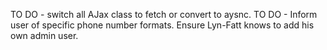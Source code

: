 TO DO - switch all AJax class to fetch or convert to aysnc.
TO DO - Inform user of specific phone number formats.
Ensure Lyn-Fatt knows to add his own admin user.